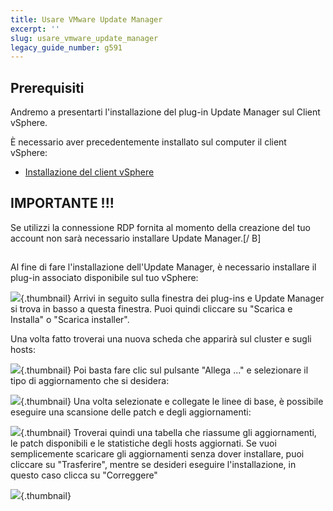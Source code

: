 ```yaml
---
title: Usare VMware Update Manager
excerpt: ''
slug: usare_vmware_update_manager
legacy_guide_number: g591
---
```



## Prerequisiti
Andremo a presentarti l'installazione del plug-in Update Manager sul Client vSphere.

È necessario aver precedentemente installato sul computer il client vSphere:


- [Installazione del client vSphere]({legacy}600)



## IMPORTANTE !!!
Se utilizzi la connessione RDP fornita al momento della creazione del tuo account non sarà necessario installare Update Manager.[/ B]


## 
Al fine di fare l'installazione dell'Update Manager, è necessario installare il plug-in associato disponibile sul tuo vSphere:

![](images/img_156.jpg){.thumbnail}
Arrivi in seguito sulla finestra dei plug-ins e Update Manager si trova in basso a questa finestra. Puoi quindi cliccare su "Scarica e Installa" o "Scarica installer".

Una volta fatto troverai una nuova scheda che apparirà sul cluster e sugli hosts:

![](images/img_66.jpg){.thumbnail}
Poi basta fare clic sul pulsante "Allega ..." e selezionare il tipo di aggiornamento che si desidera:

![](images/img_67.jpg){.thumbnail}
Una volta selezionate e collegate le linee di base, è possibile eseguire una scansione delle patch e degli aggiornamenti:

![](images/img_68.jpg){.thumbnail}
Troverai quindi una tabella che riassume gli aggiornamenti, le patch disponibili e le statistiche degli hosts aggiornati.
Se vuoi semplicemente scaricare gli aggiornamenti senza dover installare, puoi cliccare su "Trasferire", mentre se desideri eseguire l'installazione, in questo caso clicca su "Correggere"

![](images/img_69.jpg){.thumbnail}

